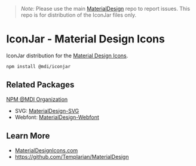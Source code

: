 > *Note:* Please use the main [MaterialDesign](https://github.com/Templarian/MaterialDesign/issues) repo to report issues. This repo is for distribution of the IconJar files only.

# IconJar - Material Design Icons

IconJar distribution for the [Material Design Icons](https://materialdesignicons.com).

```
npm install @mdi/iconjar
```

## Related Packages

[NPM @MDI Organization](https://npmjs.com/org/mdi)

- SVG: [MaterialDesign-SVG](https://github.com/Templarian/MaterialDesign-SVG)
- Webfont: [MaterialDesign-Webfont](https://github.com/Templarian/MaterialDesign-Webfont)

## Learn More

- [MaterialDesignIcons.com](https://materialdesignicons.com)
- https://github.com/Templarian/MaterialDesign

